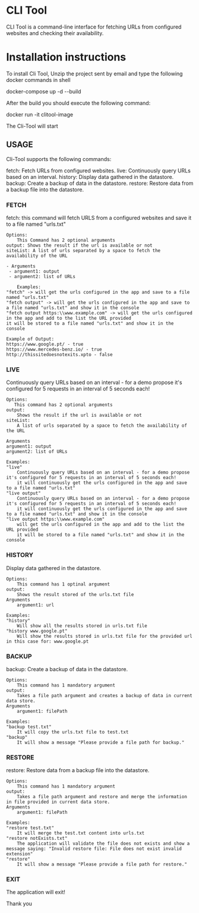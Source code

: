 # CLI Tool

CLI Tool is a command-line interface for fetching URLs from configured websites and checking their availability.

# Installation instructions
To install Cli Tool, Unzip the project sent by email and type the following docker commands in shell

docker-compose up -d --build

After the build you should execute the following command:

docker run -it clitool-image

The Cli-Tool will start

## USAGE
Cli-Tool supports the following commands:

fetch: Fetch URLs from configured websites. 
live: Continuously query URLs based on an interval.
history: Display data gathered in the datastore.
backup: Create a backup of data in the datastore.
restore: Restore data from a backup file into the datastore.

### FETCH
fetch: this command will fetch URLS from a configured websites  and save it to a file named "urls.txt"
	
	Options:
		This Command has 2 optional arguments
	output: Shows the result if the url is available or not
	siteList: A list of urls separated by a space to fetch the availability of the URL
	
	- Arguments 
	 - argument1: output
	 - argument2: list of URLs
	
		Examples:
	"fetch" -> will get the urls configured in the app and save to a file named "urls.txt"
	"fetch output" -> will get the urls configured in the app and save to a file named "urls.txt" and show it in the console
	"fetch output https:\\www.example.com" -> will get the urls configured in the app and add to the list the URL provided 
	it will be stored to a file named "urls.txt" and show it in the console
	
	Example of Output:
	https://www.google.pt/ - true
	https://www.mercedes-benz.io/ - true
	http://thissitedoesnotexits.xpto - false
	
### LIVE
Continuously query URLs based on an interval - for a demo propose it's configured for 5 requests in an interval of 5 seconds each!
	
	Options: 
	   This command has 2 optional arguments
	output:  
		Shows the result if the url is available or not
	siteList: 
		A list of urls separated by a space to fetch the availability of the URL
	
	Arguments 
	argument1: output
	argument2: list of URLs
	
	Examples:
	"live"
		Continuously query URLs based on an interval - for a demo propose it's configured for 5 requests in an interval of 5 seconds each! 
		it will continuously get the urls configured in the app and save to a file named "urls.txt"	
	"live output"
		Continuously query URLs based on an interval - for a demo propose it's configured for 5 requests in an interval of 5 seconds each! 
		it will continuously get the urls configured in the app and save to a file named "urls.txt" and show it in the console
	"live output https:\\www.example.com" 
		will get the urls configured in the app and add to the list the URL provided 
		it will be stored to a file named "urls.txt" and show it in the console

### HISTORY
Display data gathered in the datastore.
	
	Options:
		This command has 1 optinal argument
	output:  
		Shows the result stored of the urls.txt file
	Arguments 
		argument1: url
	
	Examples:
	"history"
		Will show all the results stored in urls.txt file 
	"history www.google.pt"
		Will show the results stored in urls.txt file for the provided url in this case for: www.google.pt

### BACKUP
backup: Create a backup of data in the datastore.
	
	Options:
		This command has 1 mandatory argument
	output:  
		Takes a file path argument and creates a backup of data in current data store.
	Arguments 
		argument1: filePath
	
	Examples:
	"backup test.txt"
		It will copy the urls.txt file to test.txt 
	"backup"
		It will show a message "Please provide a file path for backup."

### RESTORE
restore: Restore data from a backup file into the datastore.
	
	Options:
		This command has 1 mandatory argument
	output:  
		Takes a file path argument and restore and merge the information in file provided in current data store.
	Arguments 
		argument1: filePath
	
	Examples:
	"restore test.txt"
		It will merge the test.txt content into urls.txt	
	"restore notExists.txt"
		The application will validate the file does not exists and show a message saying: "Invalid restore file: File does not exist invalid extension"
	"restore"
		It will show a message "Please provide a file path for restore."

### EXIT
The application will exit!

Thank you